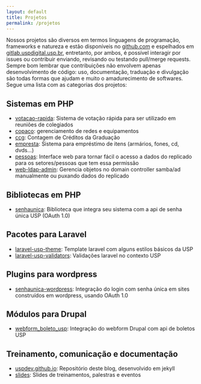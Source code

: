 ```yaml
---
layout: default
title: Projetos
permalink: /projetos
---
```


Nossos projetos são diversos em termos linguagens de programação, frameworks e natureza e estão disponíveis no [github.com](github.com) e espelhados em 
[gitlab.uspdigital.usp.br](gitlab.uspdigital.usp.br), entretanto, por ambos, é possível interagir por
issues ou contribuir enviando, revisando ou testando pull/merge requests. Sempre bom lembrar
que contribuições não envolvem apenas desenvolvimento de código: uso, documentação, traduação e
divulgação são todas formas que ajudam e muito o amadurecimento de softwares. Segue uma lista
com as categorias dos projetos: 

<ul id="toc"></ul>

## Sistemas em PHP

- [votacao-rapida](https://github.com/uspdev/votacao-rapida): Sistema de votação rápida para ser utilizado em reuniões de colegiados
- [copaco](https://github.com/uspdev/copaco): gerenciamento de redes e equipamentos
- [ccg](https://github.com/uspdev/ccg): Contagem de Créditos da Graduação
- [empresta](https://github.com/uspdev/empresta): Sistema para empréstimo de itens (armários, fones, cd, dvds...)
- [pessoas](https://github.com/uspdev/pessoas): Interface web para tornar fácil o acesso a dados do replicado para os setores/pessoas que tem essa permissão
- [web-ldap-admin](https://github.com/uspdev/web-ldap-admin): Gerencia objetos no domain controller samba/ad manualmente ou puxando dados do replicado 

## Bibliotecas em PHP

- [senhaunica](https://github.com/uspdev/senhaunica): Biblioteca que integra seu sistema com a api de senha única USP (OAuth 1.0)

## Pacotes para Laravel

- [laravel-usp-theme](https://github.com/uspdev/laravel-usp-theme): Template laravel com alguns estilos básicos da USP
- [laravel-usp-validators](https://github.com/uspdev/laravel-usp-validators): Validações laravel no contexto USP

## Plugins para wordpress

- [senhaunica-wordpress](https://github.com/uspdev/senhaunica-wordpress): Integração do login com senha única em sites construídos em wordpress, usando OAuth 1.0

## Módulos para Drupal

- [webform_boleto_usp](https://github.com/uspdev/webform_boleto_usp): Integração do webform Drupal com api de boletos USP

## Treinamento, comunicação e documentação

- [uspdev.github.io](https://github.com/uspdev/uspdev.github.io): Repositório deste blog, desenvolvido em jekyll
- [slides](https://github.com/uspdev/slides): Slides de treinamentos, palestras e eventos


<!---
Projetos que ainda faltam espelhar no git da USP e classificar:

boleto 
replicado 
laravel_basico
git_playground 
eventos 
senhaunica-socialite
laravel-bootstrap-dashboard
deploy 
seta-graduacao 
patrimonio 
dockerfiles 
nfe-ws 
csv2facebook 
the_force 
nfe-app 
senhaunica-hwi 
wsfoto 
pdfgen 
cookbook-treinamento-laravel  
senhaunica-rails 
laravel-comet-theme 
chaveiro 
senhaunica-ruby 
rhconsultas 
gerenciador-nfe 
principios 
grupo_trabalho_prpg 
nfe-ws-consumer 
ppg-community 
ganimedes 
replicado-api 
tv-tools 
prototipo 
senhaunicausp-drupal 
cutter  
cache 
inscricoes 
replicado-ws 
evasao-ws 
replicado_drupal 
ip-control
webservice 
 
laravel-usp-faker 
utils 

-->
